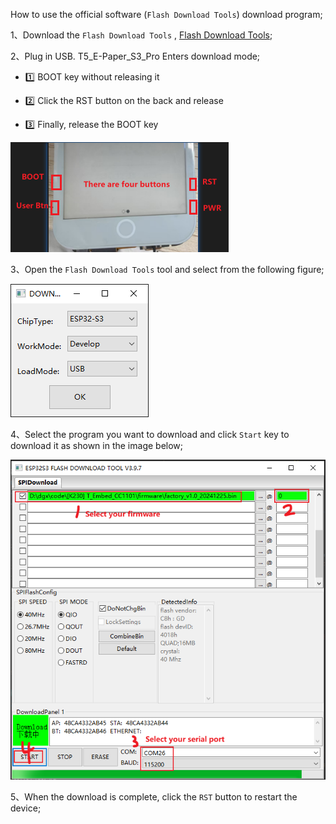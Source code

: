 How to use the official software (`Flash Download Tools`) download program;

1、Download the `Flash Download Tools` , [Flash Download Tools](https://www.espressif.com/en/support/download/other-tools);


2、Plug in USB. T5_E-Paper_S3_Pro Enters download mode;
- :one: BOOT key without releasing it

- :two: Click the RST button on the back and release

- :three: Finally, release the BOOT key

![alt text](image.png)

3、Open the `Flash Download Tools` tool and select from the following figure;

![alt text](image-1.png)

4、Select the program you want to download and click `Start` key to download it as shown in the image below;

![alt text](image-2.png)

5、When the download is complete, click the `RST` button to restart the device;
